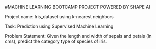 #MACHINE LEARNING BOOTCAMP PROJECT POWERED BY SHAPE AI

Project name: Iris_dataset using k-nearest neighbors

Task: Prediction using Supervised Machine Learning

Problem Statement: Given the length and width of sepals and petals (in cms), predict the category type of species of iris.
